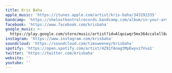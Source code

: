 ```yaml
---
title: Kris Baha
apple_music: 'https://itunes.apple.com/artist/kris-baha/343292335'
bandcamp: 'https://shelostkontrolrecords.bandcamp.com/album/in-your-arms'
facebook: 'https://www.facebook.com/krisbaha'
google_music: >-
  https://play.google.com/store/music/artist?id=Alqoiwqr5mx364ccalell6uwyoy
instagram: 'https://www.instagram.com/krisbaha'
soundcloud: 'https://soundcloud.com/timsweeney/krisbaha'
spotify: 'https://open.spotify.com/artist/4Z91fAnagtMpEwyvz7Vva1'
twitter: 'https://twitter.com/krisbaha'
website: ''
youtube: ''
---
```

